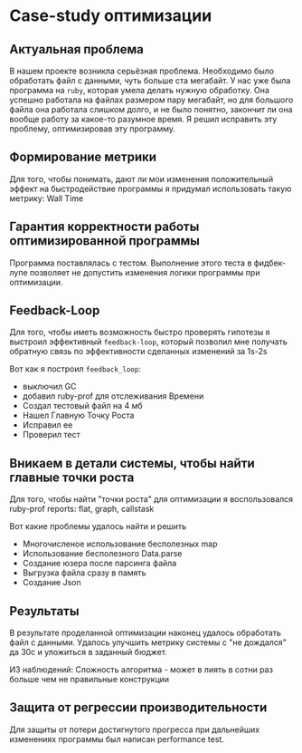 # Case-study оптимизации

## Актуальная проблема
В нашем проекте возникла серьёзная проблема.
Необходимо было обработать файл с данными, чуть больше ста мегабайт.
У нас уже была программа на `ruby`, которая умела делать нужную обработку.
Она успешно работала на файлах размером пару мегабайт, но для большого файла она работала слишком долго, и не было понятно, закончит ли она вообще работу за какое-то разумное время.
Я решил исправить эту проблему, оптимизировав эту программу.

## Формирование метрики
Для того, чтобы понимать, дают ли мои изменения положительный эффект на быстродействие программы я придумал использовать такую метрику: Wall Time

## Гарантия корректности работы оптимизированной программы
Программа поставлялась с тестом. Выполнение этого теста в фидбек-лупе позволяет не допустить изменения логики программы при оптимизации.

## Feedback-Loop
Для того, чтобы иметь возможность быстро проверять гипотезы я выстроил эффективный `feedback-loop`, который позволил мне получать обратную связь по эффективности сделанных изменений за 1s-2s

Вот как я построил `feedback_loop`: 
- выключил GC 
- добавил ruby-prof для отслеживания Времени
- Создал тестовый файл на 4 мб
- Нашел Главную Точку Роста
- Исправил ее
- Проверил тест

## Вникаем в детали системы, чтобы найти главные точки роста
Для того, чтобы найти "точки роста" для оптимизации я воспользовался ruby-prof reports: flat, graph, callstask

Вот какие проблемы удалось найти и решить

- Многочисленое использование бесполезных map
- Использование бесполезного Data.parse
- Создание юзера после парсинга файла
- Выгрузка файла сразу в память
- Создание Json 

## Результаты
В результате проделанной оптимизации наконец удалось обработать файл с данными.
Удалось улучшить метрику системы с "не дождался" да 30с и уложиться в заданный бюджет.

ИЗ наблюдений:
Сложность алгоритма - может в лиять в сотни раз больше чем не правильные конструкции

## Защита от регрессии производительности
Для защиты от потери достигнутого прогресса при дальнейших изменениях программы был написан performance test.
